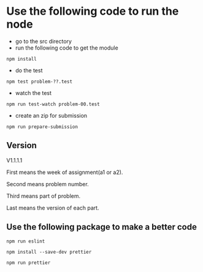 # Use the following code to run the node

- go to the src directory
- run the following code to get the module

```
npm install
```

- do the test

```=javascript
npm test problem-??.test
```

- watch the test

```=javascript
npm run test-watch problem-00.test
```

- create an zip for submission

```=javascript
npm run prepare-submission
```

## Version

V1.1.1.1

First means the week of assignment(a1 or a2).

Second means problem number.

Third means part of problem.

Last means the version of each part.

## Use the following package to make a better code

```=javascript
npm run eslint
```

```=javascript
npm install --save-dev prettier
```

```=javascript
npm run prettier
```
